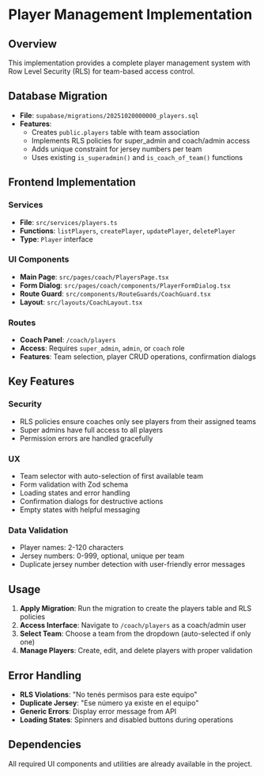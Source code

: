 # Player Management Implementation

## Overview
This implementation provides a complete player management system with Row Level Security (RLS) for team-based access control.

## Database Migration
- **File**: `supabase/migrations/20251020000000_players.sql`
- **Features**:
  - Creates `public.players` table with team association
  - Implements RLS policies for super_admin and coach/admin access
  - Adds unique constraint for jersey numbers per team
  - Uses existing `is_superadmin()` and `is_coach_of_team()` functions

## Frontend Implementation

### Services
- **File**: `src/services/players.ts`
- **Functions**: `listPlayers`, `createPlayer`, `updatePlayer`, `deletePlayer`
- **Type**: `Player` interface

### UI Components
- **Main Page**: `src/pages/coach/PlayersPage.tsx`
- **Form Dialog**: `src/pages/coach/components/PlayerFormDialog.tsx`
- **Route Guard**: `src/components/RouteGuards/CoachGuard.tsx`
- **Layout**: `src/layouts/CoachLayout.tsx`

### Routes
- **Coach Panel**: `/coach/players`
- **Access**: Requires `super_admin`, `admin`, or `coach` role
- **Features**: Team selection, player CRUD operations, confirmation dialogs

## Key Features

### Security
- RLS policies ensure coaches only see players from their assigned teams
- Super admins have full access to all players
- Permission errors are handled gracefully

### UX
- Team selector with auto-selection of first available team
- Form validation with Zod schema
- Loading states and error handling
- Confirmation dialogs for destructive actions
- Empty states with helpful messaging

### Data Validation
- Player names: 2-120 characters
- Jersey numbers: 0-999, optional, unique per team
- Duplicate jersey number detection with user-friendly error messages

## Usage

1. **Apply Migration**: Run the migration to create the players table and RLS policies
2. **Access Interface**: Navigate to `/coach/players` as a coach/admin user
3. **Select Team**: Choose a team from the dropdown (auto-selected if only one)
4. **Manage Players**: Create, edit, and delete players with proper validation

## Error Handling
- **RLS Violations**: "No tenés permisos para este equipo"
- **Duplicate Jersey**: "Ese número ya existe en el equipo"
- **Generic Errors**: Display error message from API
- **Loading States**: Spinners and disabled buttons during operations

## Dependencies
All required UI components and utilities are already available in the project.